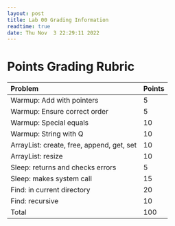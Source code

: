 ```yaml
---
layout: post
title: Lab 00 Grading Information
readtime: true
date: Thu Nov  3 22:29:11 2022 
---
```


# Points Grading Rubric

| Problem                                   | Points   |
| :-------                                  | -------- |
| Warmup: Add with pointers                 | 5        |
| Warmup: Ensure correct order              | 5        |
| Warmup: Special equals                    | 10       |
| Warmup: String with Q                     | 10       |
| ArrayList: create, free, append, get, set | 10       |
| ArrayList: resize                         | 10       |
| Sleep: returns and checks errors          | 5        |
| Sleep: makes system call                  | 15       |
| Find: in current directory                | 20       |
| Find: recursive                           | 10       |
| Total                                     | 100      |

<!--
# Lab Specifications

To determine which letter grade you shall receive on your submission, the
graders will use the following specifications: 

1. The submission compiles successfully and boots into xv6. 
2. The submission correctly creates, destroys, and dereferences pointers to meet
   the design specifications. 
3. The submission correctly creates, destroys, and accesses C structures to
   implement an dynamically re-sizable array list. 
4. The submission makes use of system calls to obtain system-related
   information.
5. The submission makes use of system calls to perform privileged services on
   behalf of the user. 
6. The submission checks for common errors and displays proper error messages
   when encountered. 
7. The code is properly commented and readable. 


# Grading Scheme

In this class, we will generally try to follow the __EMRN__ grading rubric as
shown in the figure below.

![EMRN]({{ site.baseurl }}/assets/img/EMRN-rubric-2020.png)

In addition to a numeric value on your lab, you will receive a letter indicating
the grader's level of confidence in your abilities based on your performance in
the lab. You should treat the grader's feedback as an indicator of how well you
are performing in class, in terms of understanding the basic concepts in lecture
and applying them to the exercises in the laboratory assignments. Consistent
performance on the lab exercises is a good predictor of your performance on the
skill exams. 

You can receive one of four letter grades:
1. **E**: Your work meets all of the laboratory's specifications and indicates
   an excellent understanding of the course material. Keep it up!
2. **M**: Your work meets the minimum specifications. It shows a satisfactory
   level of understanding though some gaps might still be present. You're in
   decent enough shape in the class.
3. **R**: Your work does not satisfy the minimum specifications for the lab
   assignment and thus requires revision. Your work shows significant gaps in
   your understanding of the class concepts. You should plan to meet with your
   instructor to devise a plan to address those gaps. 
4. **N**: Your work is not assessable, in the sense that you submitted empty
   code, code does that not compile, or code that does not perform the
   functionalities specified in the lab documentation. There are too many issues
   with your submission to justify grading it. You definitely should plan to
   meet with your instructor to devise a plan to recover and address your
   performance in the class. 
-->
